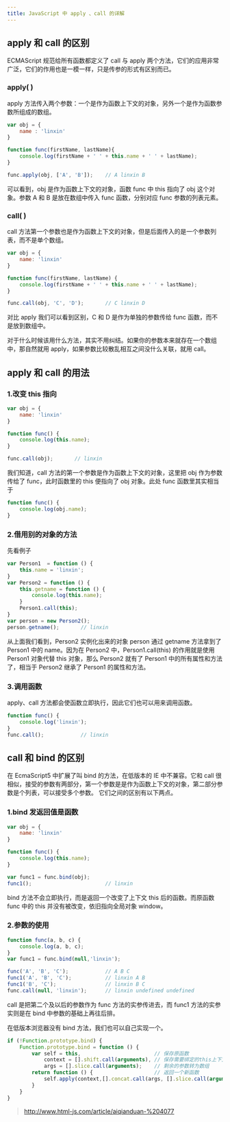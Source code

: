 ```yaml
---
title: JavaScript 中 apply 、call 的详解
---
```


## apply 和 call 的区别

ECMAScript 规范给所有函数都定义了 call 与 apply 两个方法，它们的应用非常广泛，它们的作用也是一模一样，只是传参的形式有区别而已。

### apply( )

apply 方法传入两个参数：一个是作为函数上下文的对象，另外一个是作为函数参数所组成的数组。

```js
var obj = {
    name : 'linxin'
}

function func(firstName, lastName){
    console.log(firstName + ' ' + this.name + ' ' + lastName);
}

func.apply(obj, ['A', 'B']);    // A linxin B
```

可以看到，obj 是作为函数上下文的对象，函数 func 中 this 指向了 obj 这个对象。参数 A 和 B 是放在数组中传入 func 函数，分别对应 func 参数的列表元素。

### call( )

call 方法第一个参数也是作为函数上下文的对象，但是后面传入的是一个参数列表，而不是单个数组。

```js
var obj = {
    name: 'linxin'
}

function func(firstName, lastName) {
    console.log(firstName + ' ' + this.name + ' ' + lastName);
}

func.call(obj, 'C', 'D');       // C linxin D
```

对比 apply 我们可以看到区别，C 和 D 是作为单独的参数传给 func 函数，而不是放到数组中。

对于什么时候该用什么方法，其实不用纠结。如果你的参数本来就存在一个数组中，那自然就用 apply，如果参数比较散乱相互之间没什么关联，就用 call。

## apply 和 call 的用法

### 1.改变 this 指向

```js
var obj = {
    name: 'linxin'
}

function func() {
    console.log(this.name);
}

func.call(obj);       // linxin
```

我们知道，call 方法的第一个参数是作为函数上下文的对象，这里把 obj 作为参数传给了 func，此时函数里的 this 便指向了 obj 对象。此处 func 函数里其实相当于

```js
function func() {
    console.log(obj.name);
}
```

### 2.借用别的对象的方法

先看例子

```js
var Person1  = function () {
    this.name = 'linxin';
}
var Person2 = function () {
    this.getname = function () {
        console.log(this.name);
    }
    Person1.call(this);
}
var person = new Person2();
person.getname();       // linxin
```

从上面我们看到，Person2 实例化出来的对象 person 通过 getname 方法拿到了 Person1 中的 name。因为在 Person2 中，Person1.call(this) 的作用就是使用 Person1 对象代替 this 对象，那么 Person2 就有了 Person1 中的所有属性和方法了，相当于 Person2 继承了 Person1 的属性和方法。

### 3.调用函数

apply、call 方法都会使函数立即执行，因此它们也可以用来调用函数。

```js
function func() {
    console.log('linxin');
}
func.call();            // linxin
```

## call 和 bind 的区别

在 EcmaScript5 中扩展了叫 bind 的方法，在低版本的 IE 中不兼容。它和 call 很相似，接受的参数有两部分，第一个参数是是作为函数上下文的对象，第二部分参数是个列表，可以接受多个参数。 它们之间的区别有以下两点。

### 1.bind 发返回值是函数

```js
var obj = {
    name: 'linxin'
}

function func() {
    console.log(this.name);
}

var func1 = func.bind(obj);
func1();                        // linxin
```

bind 方法不会立即执行，而是返回一个改变了上下文 this 后的函数。而原函数 func 中的 this 并没有被改变，依旧指向全局对象 window。

### 2.参数的使用

```js
function func(a, b, c) {
    console.log(a, b, c);
}
var func1 = func.bind(null,'linxin');

func('A', 'B', 'C');            // A B C
func1('A', 'B', 'C');           // linxin A B
func1('B', 'C');                // linxin B C
func.call(null, 'linxin');      // linxin undefined undefined
```

call 是把第二个及以后的参数作为 func 方法的实参传进去，而 func1 方法的实参实则是在 bind 中参数的基础上再往后排。

在低版本浏览器没有 bind 方法，我们也可以自己实现一个。

```js
if (!Function.prototype.bind) {
    Function.prototype.bind = function () {
        var self = this,                        // 保存原函数
            context = [].shift.call(arguments), // 保存需要绑定的this上下文
            args = [].slice.call(arguments);    // 剩余的参数转为数组
        return function () {                    // 返回一个新函数
            self.apply(context,[].concat.call(args, [].slice.call(arguments)));
        }
    }
}
```


> http://www.html-js.com/article/aiqianduan-%204077